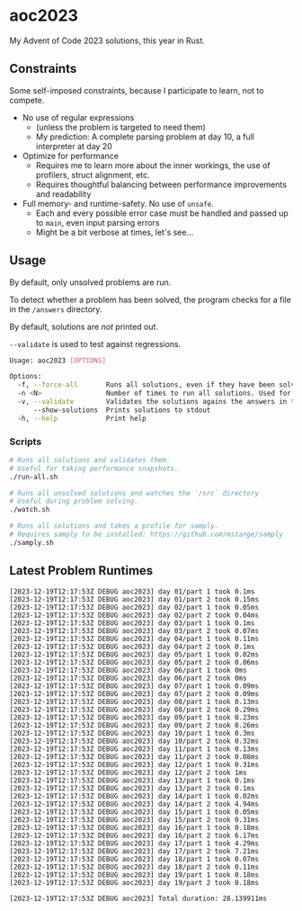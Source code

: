 # aoc2023

My Advent of Code 2023 solutions, this year in Rust.

## Constraints

Some self-imposed constraints, because I participate to learn, not to compete.

- No use of regular expressions
  - (unless the problem is targeted to need them)
  - My prediction: A complete parsing problem at day 10,
    a full interpreter at day 20
- Optimize for performance
  - Requires me to learn more about the inner workings, the use of profilers,
    struct alignment, etc.
  - Requires thoughtful balancing between performance improvements and readability
- Full memory- and runtime-safety. No use of `unsafe`.
  - Each and every possible error case must be handled and passed up to `main`,
    even input parsing errors
  - Might be a bit verbose at times, let's see...

## Usage

By default, only unsolved problems are run.

To detect whether a problem has been solved,
the program checks for a file in the `/answers` directory.

By default, solutions are _not_ printed out.

`--validate` is used to test against regressions.

```bash
Usage: aoc2023 [OPTIONS]

Options:
  -f, --force-all       Runs all solutions, even if they have been solved already
  -n <N>                Number of times to run all solutions. Used for benchmarking [default: 1]
  -v, --validate        Validates the solutions agains the answers in the /answers directory
      --show-solutions  Prints solutions to stdout
  -h, --help            Print help

```

### Scripts

```bash
# Runs all solutions and validates them.
# Useful for taking performance snapshots.
./run-all.sh

# Runs all unsolved solutions and watches the `/src` directory
# Useful during problem solving.
./watch.sh

# Runs all solutions and takes a profile for samply.
# Requires samply to be installed: https://github.com/mstange/samply
./samply.sh
```

## Latest Problem Runtimes

```log
[2023-12-19T12:17:53Z DEBUG aoc2023] day 01/part 1 took 0.1ms
[2023-12-19T12:17:53Z DEBUG aoc2023] day 01/part 2 took 0.15ms
[2023-12-19T12:17:53Z DEBUG aoc2023] day 02/part 1 took 0.05ms
[2023-12-19T12:17:53Z DEBUG aoc2023] day 02/part 2 took 0.04ms
[2023-12-19T12:17:53Z DEBUG aoc2023] day 03/part 1 took 0.1ms
[2023-12-19T12:17:53Z DEBUG aoc2023] day 03/part 2 took 0.07ms
[2023-12-19T12:17:53Z DEBUG aoc2023] day 04/part 1 took 0.11ms
[2023-12-19T12:17:53Z DEBUG aoc2023] day 04/part 2 took 0.1ms
[2023-12-19T12:17:53Z DEBUG aoc2023] day 05/part 1 took 0.02ms
[2023-12-19T12:17:53Z DEBUG aoc2023] day 05/part 2 took 0.06ms
[2023-12-19T12:17:53Z DEBUG aoc2023] day 06/part 1 took 0ms
[2023-12-19T12:17:53Z DEBUG aoc2023] day 06/part 2 took 0ms
[2023-12-19T12:17:53Z DEBUG aoc2023] day 07/part 1 took 0.09ms
[2023-12-19T12:17:53Z DEBUG aoc2023] day 07/part 2 took 0.09ms
[2023-12-19T12:17:53Z DEBUG aoc2023] day 08/part 1 took 0.13ms
[2023-12-19T12:17:53Z DEBUG aoc2023] day 08/part 2 took 0.29ms
[2023-12-19T12:17:53Z DEBUG aoc2023] day 09/part 1 took 0.23ms
[2023-12-19T12:17:53Z DEBUG aoc2023] day 09/part 2 took 0.26ms
[2023-12-19T12:17:53Z DEBUG aoc2023] day 10/part 1 took 0.3ms
[2023-12-19T12:17:53Z DEBUG aoc2023] day 10/part 2 took 0.32ms
[2023-12-19T12:17:53Z DEBUG aoc2023] day 11/part 1 took 0.13ms
[2023-12-19T12:17:53Z DEBUG aoc2023] day 11/part 2 took 0.08ms
[2023-12-19T12:17:53Z DEBUG aoc2023] day 12/part 1 took 0.31ms
[2023-12-19T12:17:53Z DEBUG aoc2023] day 12/part 2 took 1ms
[2023-12-19T12:17:53Z DEBUG aoc2023] day 13/part 1 took 0.1ms
[2023-12-19T12:17:53Z DEBUG aoc2023] day 13/part 2 took 0.1ms
[2023-12-19T12:17:53Z DEBUG aoc2023] day 14/part 1 took 0.02ms
[2023-12-19T12:17:53Z DEBUG aoc2023] day 14/part 2 took 4.94ms
[2023-12-19T12:17:53Z DEBUG aoc2023] day 15/part 1 took 0.05ms
[2023-12-19T12:17:53Z DEBUG aoc2023] day 15/part 2 took 0.31ms
[2023-12-19T12:17:53Z DEBUG aoc2023] day 16/part 1 took 0.18ms
[2023-12-19T12:17:53Z DEBUG aoc2023] day 16/part 2 took 6.17ms
[2023-12-19T12:17:53Z DEBUG aoc2023] day 17/part 1 took 4.29ms
[2023-12-19T12:17:53Z DEBUG aoc2023] day 17/part 2 took 7.21ms
[2023-12-19T12:17:53Z DEBUG aoc2023] day 18/part 1 took 0.07ms
[2023-12-19T12:17:53Z DEBUG aoc2023] day 18/part 2 took 0.11ms
[2023-12-19T12:17:53Z DEBUG aoc2023] day 19/part 1 took 0.18ms
[2023-12-19T12:17:53Z DEBUG aoc2023] day 19/part 2 took 0.18ms

[2023-12-19T12:17:53Z DEBUG aoc2023] Total duration: 28.139911ms
```
